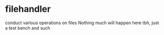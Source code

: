 # filehandler
conduct various operations on files
Nothing much will happen here tbh, just a test bench and such

